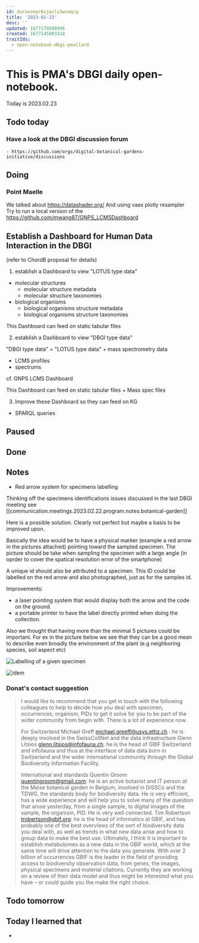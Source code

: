 ```yaml
---
id: duroxonpr6sjqcls3wceqcg
title: '2023-02-23'
desc: ''
updated: 1677170508996
created: 1677145003318
traitIds:
  - open-notebook-dbgi-pmallard
---
```



# This is PMA's DBGI daily open-notebook.

Today is 2023.02.23

## Todo today

### Have a look at the DBGI discussion forum
    - https://github.com/orgs/digital-botanical-gardens-initiative/discussions
###
###

## Doing


### Point Maelle

We talked about https://datashader.org/
And using vaex
plotly resampler
Try to run a local version of the https://github.com/mwang87/GNPS_LCMSDashboard


## Establish a Dashboard for Human Data Interaction in the DBGI

(refer to ChordB proposal for details)

1. establish a Dashboard to view "LOTUS type data"

- molecular structures
  - molecular structure metadata 
  - molecular structure taxonomies
- biological organisms
  - biological organisms structure metadata 
  - biological organisms structure taxonomies

This Dashboard can feed on static tabular files

2. establish a Dashboard to view "DBGI type data"

"DBGI type data" = "LOTUS type data" + mass spectrometry data

- LCMS profiles
- spectrums

cf. GNPS LCMS Dashboard

This Dashboard can feed on static tabular files + Mass spec files

3. Improve these Dashboard so they can feed on KG

- SPARQL queries 


## Paused

## Done

## Notes

- Red arrow system for specimens labelling

Thinking off the specimens identifications issues discussed in the last DBGI meeting see [[communication.meetings.2023.02.22.program.notes.botanical-garden]]

Here is a possible solution.
Clearly not perfect but maybe a basis to be improved upon.

Basically the idea would be to have a physical marker (example a red arrow in the pictures attached) pointing toward the sampled specimen.
The picture should be take when sampling the specimen with a large angle (in oprder to cover the spatical resolution error of the smartphone)

A unique id should also be attributed to a specimen. This ID could be labelled on the red arrow and also photographed, just as for the samples id.

Improvements: 

- a laser pointing system that would display both the arrow and the code on the ground.
- a portable printer to have the label directly printed when doing the collection.

Also we thought that having more than the minimal 5 pictures could be important. For ex in the picture below we see that they can be a good mean to describe even broadly the environment of the plant (e.g neighboring species, soil aspect etc)

![Labelling of a given specimen](/assets/images/2023-02-23-17-37-53.png)

![idem](/assets/images/2023-02-23-17-39-02.png)


### Donat's contact suggestion 

> I would like to recommend that you get in touch with the following colleagues to help to decide how you deal with specimen, occurrences, organism, PIDs to get it solve for you to be part of the wider community from begin with. There is a lot of experience now.
>  
> For Switzerland
> Michael Greff michael.greeff@usys.ethz.ch : he is deeply involved in the  SwissCollNet and the data infrastructure
> Glenn Litsios glenn.litsios@infofauna.ch: he is the head of GBIF Switzerland and infofauna and thus at the interface of data data born in Switzerland and the wider international community through the Global Biodiversity Information Facility.
>  
> International and standards
> Quentin Groom quentingroom@gmail.com: he is an active botanist and IT person at the Meise botanical garden in Belgium, involved in DiSSCo and the TDWG, the standards body for biodiversity data. He is very efficient, has a wide experience and will help you to solve many of the question that arose yesterday, from  a single sample, to digital images of the sample, the organism, PID. He is very well connected.
> Tim Robertson trobertson@gbif.org: he is the head of informatics at GBIF, and has probably one of the best overviews of the sort of biodiversity data you deal with, as well as trends in what new data arise and how to group data to make the best use. Ultimately, I think it is important to establish metabolomes as a new data in the GBIF world, which at the same time will drive attention to the data you generate. With over 2 billion of occurrences GBIF is the leader in the field of providing access to biodiversity observation data, from genes, the images, physical specimens and material citations. Currently they are working on a review of their data model and thus might be interested what you have – or could guide you the make the right choice.
> 

## Todo tomorrow

###
###
###


## Today I learned that

-